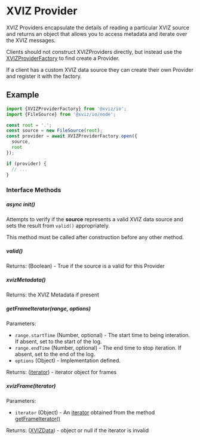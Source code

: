 # XVIZ Provider

XVIZ Providers encapsulate the details of reading a particular XVIZ source and returns an object
that allows you to access metadata and iterate over the XVIZ messages.

Clients should not construct XVIZProviders directly, but instead use the
[XVIZProviderFactory](/docs/api-reference/io/xviz-provider-factory.md) to find create a Provider.

If a client has a custom XVIZ data source they can create their own Provider and register it with
the factory.

## Example

```js
import {XVIZProviderFactory} from '@xviz/io';
import {FileSource} from '@xviz/io/node';

const root = '.';
const source = new FileSource(root);
const provider = await XVIZProviderFactory.open({
  source,
  root
});

if (provider) {
  // ...
}
```

### Interface Methods

##### async init()

Attempts to verify if the **source** represents a valid XVIZ data source and sets the result from
`valid()` appropriately.

This method must be called after construction before any other method.

##### valid()

Returns: (Boolean) - True if the source is a valid for this Provider

##### xvizMetadata()

Returns: the XVIZ Metadata if present

##### getFrameIterator(range, options)

Parameters:

- `range.startTime` (Number, optional) - The start time to being interation. If absent, set to the
  start of the log.
- `range.endTime` (Number, optional) - The end time to stop iteration. If absent, set to the end of
  the log.
- `options` (Object) - Implementation defined.

Returns: ([iterator](/docs/api-reference/io/xviz-provider-iterator.md)) - iterator object for frames

##### xvizFrame(iterator)

Parameters:

- `iterator` (Object) - An [iterator](/docs/api-reference/io/xviz-provider-iterator.md) obtained
  from the method [getFrameIterator()](#getFrameIterator)

Returns: ([XVIZData](/docs/api-reference/io/xviz-data.md)) - object or null if the iterator is
invalid
